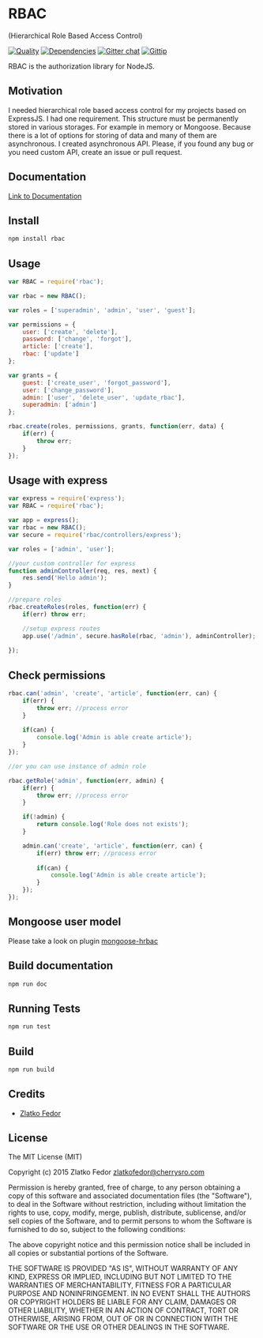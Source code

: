 # RBAC 
(Hierarchical Role Based Access Control)

[![Quality](https://codeclimate.com/github/seeden/rbac.png)](https://codeclimate.com/github/seeden/rbac/badges)
[![Dependencies](https://david-dm.org/seeden/rbac.png)](https://david-dm.org/seeden/rbac)
[![Gitter chat](https://badges.gitter.im/seeden/rbac.png)](https://gitter.im/seeden/rbac)
[![Gittip](https://img.shields.io/gittip/seeden.svg?style=flat)](https://gratipay.com/seeden/)

RBAC is the authorization library for NodeJS. 


## Motivation

I needed hierarchical role based access control for my projects based on ExpressJS. 
I had one requirement. This structure must be permanently stored in various storages. 
For example in memory or Mongoose. 
Because there is a lot of options for storing of data and many of them are asynchronous. 
I created asynchronous API. 
Please, if you found any bug or you need custom API, create an issue or pull request.

## Documentation

[Link to Documentation](http://htmlpreview.github.io/?https://github.com/seeden/rbac/blob/master/documentation/index.html)


## Install

```sh
npm install rbac
```

## Usage

```js
var RBAC = require('rbac');

var rbac = new RBAC();

var roles = ['superadmin', 'admin', 'user', 'guest'];

var permissions = {
    user: ['create', 'delete'],
    password: ['change', 'forgot'],
    article: ['create'],
    rbac: ['update']
};

var grants = {
    guest: ['create_user', 'forgot_password'],
    user: ['change_password'],
    admin: ['user', 'delete_user', 'update_rbac'],
    superadmin: ['admin']
};

rbac.create(roles, permissions, grants, function(err, data) {
    if(err) {
        throw err;
    }
}); 
``` 

## Usage with express

```js
var express = require('express');
var RBAC = require('rbac');

var app = express();
var rbac = new RBAC();
var secure = require('rbac/controllers/express');

var roles = ['admin', 'user'];

//your custom controller for express
function adminController(req, res, next) {
    res.send('Hello admin');
}

//prepare roles
rbac.createRoles(roles, function(err) {
    if(err) throw err;

    //setup express routes
    app.use('/admin', secure.hasRole(rbac, 'admin'), adminController);
    
});
```    

## Check permissions

```js
rbac.can('admin', 'create', 'article', function(err, can) {
    if(err) {
        throw err; //process error
    }
        
    if(can) {
        console.log('Admin is able create article');    
    }
});

//or you can use instance of admin role

rbac.getRole('admin', function(err, admin) {
    if(err) {
        throw err; //process error
    }

    if(!admin) {
        return console.log('Role does not exists');
    }

    admin.can('create', 'article', function(err, can) {
        if(err) throw err; //process error
        
        if(can) {
            console.log('Admin is able create article');    
        }
    }); 
});
```

## Mongoose user model

Please take a look on plugin [mongoose-hrbac](http://github.com/seeden/mongoose-hrbac)

## Build documentation

```sh
npm run doc
```  

## Running Tests

```sh
npm run test        
```

## Build

```sh
npm run build     
``` 
    
## Credits

  - [Zlatko Fedor](http://github.com/seeden)

## License

The MIT License (MIT)

Copyright (c) 2015 Zlatko Fedor zlatkofedor@cherrysro.com

Permission is hereby granted, free of charge, to any person obtaining a copy
of this software and associated documentation files (the "Software"), to deal
in the Software without restriction, including without limitation the rights
to use, copy, modify, merge, publish, distribute, sublicense, and/or sell
copies of the Software, and to permit persons to whom the Software is
furnished to do so, subject to the following conditions:

The above copyright notice and this permission notice shall be included in
all copies or substantial portions of the Software.

THE SOFTWARE IS PROVIDED "AS IS", WITHOUT WARRANTY OF ANY KIND, EXPRESS OR
IMPLIED, INCLUDING BUT NOT LIMITED TO THE WARRANTIES OF MERCHANTABILITY,
FITNESS FOR A PARTICULAR PURPOSE AND NONINFRINGEMENT. IN NO EVENT SHALL THE
AUTHORS OR COPYRIGHT HOLDERS BE LIABLE FOR ANY CLAIM, DAMAGES OR OTHER
LIABILITY, WHETHER IN AN ACTION OF CONTRACT, TORT OR OTHERWISE, ARISING FROM,
OUT OF OR IN CONNECTION WITH THE SOFTWARE OR THE USE OR OTHER DEALINGS IN
THE SOFTWARE.